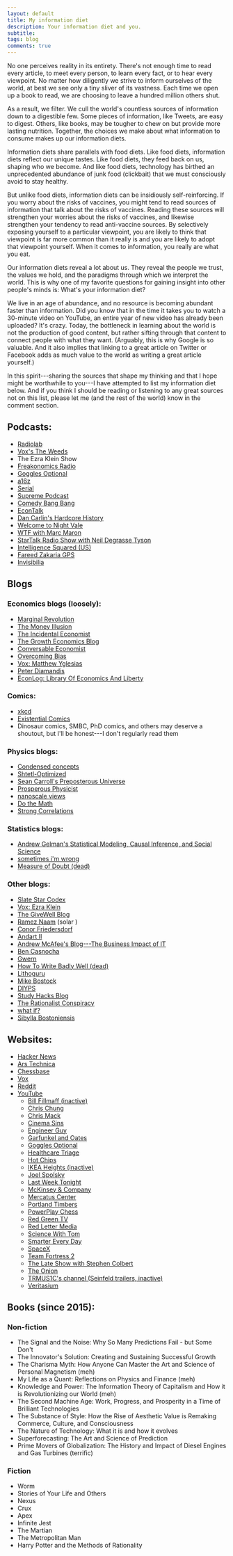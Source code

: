```yaml
---
layout: default
title: My information diet
description: Your information diet and you.
subtitle:
tags: blog
comments: true
---
```


No one perceives reality in its entirety. There's not enough time to read every article, to meet every person, to learn every fact, or to hear every viewpoint. No matter how diligently we strive to inform ourselves of the world, at best we see only a tiny sliver of its vastness. Each time we open up a book to read, we are choosing to leave a hundred million others shut.

As a result, we filter. We cull the world's countless sources of information down to a digestible few. Some pieces of information, like Tweets, are easy to digest. Others, like books, may be tougher to chew on but provide more lasting nutrition. Together, the choices we make about what information to consume makes up our information diets.

Information diets share parallels with food diets. Like food diets, information diets reflect our unique tastes. Like food diets, they feed back on us, shaping who we become. And like food diets, technology has birthed an unprecedented abundance of junk food (clickbait) that we must consciously avoid to stay healthy.

But unlike food diets, information diets can be insidiously self-reinforcing. If you worry about the risks of vaccines, you might tend to read sources of information that talk about the risks of vaccines. Reading these sources will strengthen your worries about the risks of vaccines, and likewise strengthen your tendency to read anti-vaccine sources. By selectively exposing yourself to a particular viewpoint, you are likely to think that viewpoint is far more common than it really is and you are likely to adopt that viewpoint yourself. When it comes to information, you really are what you eat.

Our information diets reveal a lot about us. They reveal the people we trust, the values we hold, and the paradigms through which we interpret the world. This is why one of my favorite questions for gaining insight into other people's minds is: What's your information diet?

We live in an age of abundance, and no resource is becoming abundant faster than information. Did you know that in the time it takes you to watch a 30-minute video on YouTube, an entire year of new video has already been uploaded? It's crazy. Today, the bottleneck in learning about the world is not the production of good content, but rather sifting through that content to connect people with what they want. (Arguably, this is why Google is so valuable. And it also implies that linking to a great article on Twitter or Facebook adds as much value to the world as writing a great article yourself.)

In this spirit---sharing the sources that shape my thinking and that I hope might be worthwhile to you---I have attempted to list my information diet below. And if you think I should be reading or listening to any great sources not on this list, please let me (and the rest of the world) know in the comment section.

## Podcasts:

* [Radiolab](http://www.radiolab.org/)
* [Vox's The Weeds](http://www.vox.com/the-weeds)
* The Ezra Klein Show
* [Freakonomics Radio](http://freakonomics.com/radio/)
* [Goggles Optional](http://gogglesoptional.com/)
* [a16z](http://a16z.com/tag/podcasts/)
* [Serial](http://serialpodcast.org/)
* [Supreme Podcast](http://www.supremepodcast.com/SupremePodcast.com/A_Weekly_Podcast_Concerning_the_United_States_Supreme_Court/A_Weekly_Podcast_Concerning_the_United_States_Supreme_Court.html)
* [Comedy Bang Bang](http://www.earwolf.com/show/comedy-bang-bang/)
* [EconTalk](http://www.econtalk.org/)
* [Dan Carlin's Hardcore History](http://www.dancarlin.com/hardcore-history-series/)
* [Welcome to Night Vale](http://www.welcometonightvale.com/)
* [WTF with Marc Maron](http://www.wtfpod.com/)
* [StarTalk Radio Show with Neil Degrasse Tyson](http://www.startalkradio.net/)
* [Intelligence Squared (US)](http://intelligencesquaredus.org/)
* [Fareed Zakaria GPS](http://rss.cnn.com/services/podcasting/fareedzakaria_audio/rss.xml)
* [Invisibilia](http://www.npr.org/programs/invisibilia/)


## Blogs

### Economics blogs (loosely):

* [Marginal Revolution](http://marginalrevolution.com/)
* [The Money Illusion](http://www.themoneyillusion.com/)
* [The Incidental Economist](http://theincidentaleconomist.com/wordpress/)
* [The Growth Economics Blog](https://growthecon.wordpress.com/)
* [Conversable Economist](http://conversableeconomist.blogspot.com/)
* [Overcoming Bias](http://www.overcomingbias.com/)
* [Vox: Matthew Yglesias](http://www.vox.com/authors/matthew-yglesias)
* [Peter Diamandis](http://peterdiamandis.tumblr.com/)
* [EconLog: Library Of Economics And Liberty](http://econlog.econlib.org/)

### Comics:

* [xkcd](http://xkcd.com/)
* [Existential Comics](http://existentialcomics.com/)
* Dinosaur comics, SMBC, PhD comics, and others may deserve a shoutout, but I'll be honest---I don't regularly read them

### Physics blogs:

* [Condensed concepts](http://condensedconcepts.blogspot.com/)
* [Shtetl-Optimized](http://www.scottaaronson.com/blog/)
* [Sean Carroll's Preposterous Universe](http://www.preposterousuniverse.com/blog/)
* [Prosperous Physicist](http://www.prosperousphysicist.com/)
* [nanoscale views](http://nanoscale.blogspot.com/)
* [Do the Math](http://physics.ucsd.edu/do-the-math/)
* [Strong Correlations](http://blogs.kent.ac.uk/strongcorrelations/)

### Statistics blogs:
* [Andrew Gelman's Statistical Modeling, Causal Inference, and Social Science](http://andrewgelman.com/)
* [sometimes i'm wrong](http://sometimesimwrong.typepad.com/wrong/)
* [Measure of Doubt (dead)](http://measureofdoubt.com/)

### Other blogs:
* [Slate Star Codex](http://slatestarcodex.com/)
* [Vox: Ezra Klein](http://www.vox.com/authors/ezra-klein)
* [The GiveWell Blog](http://blog.givewell.org/)
* [Ramez Naam](http://rameznaam.com/blog/) (solar )
* [Conor Friedersdorf](http://www.theatlantic.com/author/conor-friedersdorf/)
* [Andart II](http://aleph.se/andart2/)
* [Andrew McAfee's Blog---The Business Impact of IT](http://andrewmcafee.org/blog/)
* [Ben Casnocha](http://casnocha.com/blog)
* [Gwern](http://www.gwern.net/)
* [How To Write Badly Well (dead)](http://writebadlywell.blogspot.com/)
* [Lithoguru](http://life.lithoguru.com/)
* [Mike Bostock](http://bost.ocks.org/mike/)
* [DIYPS](http://diyps.org/)
* [Study Hacks Blog](http://calnewport.com/blog/)
* [The Rationalist Conspiracy](http://rationalconspiracy.com/)
* [what if?](http://what-if.xkcd.com/)
* [Sibylla Bostoniensis](http://siderea.livejournal.com/)

## Websites:
* [Hacker News](https://news.ycombinator.com/)
* [Ars Technica](http://arstechnica.com/)
* [Chessbase](http://en.chessbase.com/)
* [Vox](http://www.vox.com/)
* [Reddit](https://www.reddit.com/)
* [YouTube](https://www.youtube.com/)
  * [Bill Fillmaff (inactive)](https://www.youtube.com/channel/UCZ7D_DMV6h-xIMhmshjLOcg)
  * [Chris Chung](https://www.youtube.com/channel/UCkMVHLG5VcwU-r8MWvuXyCw)
  * [Chris Mack](https://www.youtube.com/channel/UCf0TBxBHf6viwLLJLgIAUnw)
  * [Cinema Sins](https://www.youtube.com/channel/UCYUQQgogVeQY8cMQamhHJcg)
  * [Engineer Guy](https://www.youtube.com/channel/UC2bkHVIDjXS7sgrgjFtzOXQ)
  * [Garfunkel and Oates](https://www.youtube.com/user/rikilind)
  * [Goggles Optional](https://www.youtube.com/channel/UCYWi9DwRRxJBvSb8oe9_srA)
  * [Healthcare Triage](https://www.youtube.com/channel/UCabaQPYxxKepWUsEVQMT4Kw)
  * [Hot Chips](https://www.youtube.com/channel/UCjtg-76lhmVr0K86zMxbFGw)
  * [IKEA Heights (inactive)](https://www.youtube.com/channel/UCwnHulWRWroWt1o6Jwyhffg)
  * [Joel Spolsky](https://www.youtube.com/channel/UC65NUFfqjWn3y02kYYl9nSQ)
  * [Last Week Tonight](https://www.youtube.com/channel/UC3XTzVzaHQEd30rQbuvCtTQ)
  * [McKinsey &amp; Company](https://www.youtube.com/channel/UCQMqUlg362Hhar_iCZ9tcjQ)
  * [Mercatus Center](https://www.youtube.com/channel/UCKtFwcQCsl1ttW2CgOqFMUQ)
  * [Portland Timbers](https://www.youtube.com/channel/UCm0KnY18KTa_h9bcm3aFEBw)
  * [PowerPlay Chess](https://www.youtube.com/channel/UCMBATpFb--uLNAODOVWvCTA)
  * [Red Green TV](https://www.youtube.com/channel/UCsfIjK5sy9Upzcf316Xpytw)
  * [Red Letter Media](https://www.youtube.com/channel/UCrTNhL_yO3tPTdQ5XgmmWjA)
  * [Science With Tom](https://www.youtube.com/channel/UC3gFS6DINL-JBj5kd6hm9Ng)
  * [Smarter Every Day](https://www.youtube.com/channel/UC6107grRI4m0o2-emgoDnAA)
  * [SpaceX](https://www.youtube.com/channel/UCtI0Hodo5o5dUb67FeUjDeA)
  * [Team Fortress 2](https://www.youtube.com/channel/UC5BTcArAnit9p5W7etFsPsA)
  * [The Late Show with Stephen Colbert](https://www.youtube.com/channel/UCMtFAi84ehTSYSE9XoHefig)
  * [The Onion](https://www.youtube.com/channel/UCfAOh2t5DpxVrgS9NQKjC7A)
  * [TRMUS1C's channel (Seinfeld trailers, inactive)](https://www.youtube.com/channel/UC1V4atOuaWaZuxcp6eDv4gQ)
  * [Veritasium](https://www.youtube.com/channel/UCHnyfMqiRRG1u-2MsSQLbXA)

## Books (since 2015):

### Non-fiction
* The Signal and the Noise: Why So Many Predictions Fail - but Some Don't
* The Innovator's Solution: Creating and Sustaining Successful Growth
* The Charisma Myth: How Anyone Can Master the Art and Science of Personal Magnetism (meh)
* My Life as a Quant: Reflections on Physics and Finance (meh)
* Knowledge and Power: The Information Theory of Capitalism and How it is Revolutionizing our World (meh)
* The Second Machine Age: Work, Progress, and Prosperity in a Time of Brilliant Technologies
* The Substance of Style: How the Rise of Aesthetic Value is Remaking Commerce, Culture, and Consciousness
* The Nature of Technology: What it is and how it evolves
* Superforecasting: The Art and Science of Prediction
* Prime Movers of Globalization: The History and Impact of Diesel Engines and Gas Turbines (terrific)


### Fiction
* Worm
* Stories of Your Life and Others
* Nexus
* Crux
* Apex
* Infinite Jest
* The Martian
* The Metropolitan Man
* Harry Potter and the Methods of Rationality

